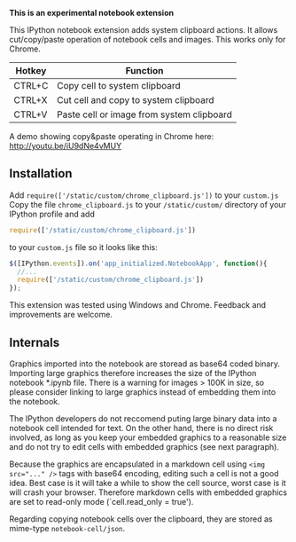 **This is an experimental notebook extension**

This IPython notebook extension adds system clipboard actions. It allows cut/copy/paste operation of notebook cells and images. This works only for Chrome.

| Hotkey | Function |
|--------|----------|
| CTRL+C | Copy cell to system clipboard             |
| CTRL+X | Cut cell and copy to system clipboard     |
| CTRL+V | Paste cell or image from system clipboard |

A demo showing copy&paste operating in Chrome here:
http://youtu.be/iU9dNe4vMUY

## Installation

Add `require(['/static/custom/chrome_clipboard.js'])` to your `custom.js` 
Copy the file `chrome_clipboard.js` to your `/static/custom/` directory of your IPython profile and add
```javascript
require(['/static/custom/chrome_clipboard.js'])
```
to your `custom.js` file so it looks like this:

```javascript
$([IPython.events]).on('app_initialized.NotebookApp', function(){
  //... 
  require(['/static/custom/chrome_clipboard.js'])
});
```
This extension was tested using Windows and Chrome. Feedback and improvements are welcome.

## Internals
Graphics imported into the notebook are storead as base64 coded binary. Importing large graphics therefore increases the size of the IPython notebook *.ipynb file. There is a warning for images > 100K in size, so please consider linking to large graphics instead of embedding them into the notebook.

The IPython developers do not reccomend puting large binary data into a notebook cell intended for text. On the other hand, there is no direct risk involved, as long as you keep your embedded graphics to a reasonable size and do not try to edit cells with embedded graphics (see next paragraph).

Because the graphics are encapsulated in a markdown cell using `<img src="..." />` tags with base64 encoding, editing such a cell is not a good idea. Best case is it will take a while to show the cell source, worst case is it will crash your browser. Therefore markdown cells with embedded graphics are set to read-only mode (`cell.read_only = true').

Regarding copying notebook cells over the clipboard, they are stored as mime-type `notebook-cell/json`.
